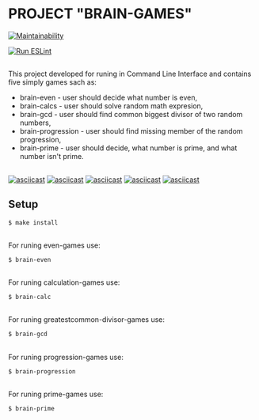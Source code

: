 # PROJECT "BRAIN-GAMES"

[![Maintainability](https://api.codeclimate.com/v1/badges/fcdba319037983388b13/maintainability)](https://codeclimate.com/github/portal-x/backend-project-lvl1/maintainability)

[![Run ESLint](https://github.com/portal-x/backend-project-lvl1/workflows/Run%20ESLint/badge.svg)](https://github.com/portal-x/backend-project-lvl1/actions?query=workflow%3A%22Run+ESLint%22)

##
This project developed for runing in Command Line Interface and contains five simply games sach as:  

* brain-even - user should decide what number is even,  
* brain-calсs - user should solve random math expresion,  
* brain-gcd - user should find common biggest divisor of two random numbers,  
* brain-progression - user should find missing member of the random progression,  
* brain-prime - user should decide, what number is prime, and what number isn't prime.

##

[![asciicast](https://asciinema.org/a/GK6ln809gKPQQXP70pEb9Mk8L.svg)](https://asciinema.org/a/GK6ln809gKPQQXP70pEb9Mk8L)
[![asciicast](https://asciinema.org/a/GYCF35w8Iz2qNDf5uLzkEnPXM.svg)](https://asciinema.org/a/GYCF35w8Iz2qNDf5uLzkEnPXM)
[![asciicast](https://asciinema.org/a/w0KNSWHQVnkFN7Qbb6Ur77T91.svg)](https://asciinema.org/a/w0KNSWHQVnkFN7Qbb6Ur77T91)
[![asciicast](https://asciinema.org/a/20LYqsoYVSDL5prqM8M6jpGZM.svg)](https://asciinema.org/a/20LYqsoYVSDL5prqM8M6jpGZM)
[![asciicast](https://asciinema.org/a/UmtJCnCEoiTuegnsetVVddhpf.svg)](https://asciinema.org/a/UmtJCnCEoiTuegnsetVVddhpf)

## Setup

```sh
$ make install
```
##

For runing even-games use:

```sh
$ brain-even
```
##

For runing calculation-games use:

```sh
$ brain-calc
```
##

For runing greatestcommon-divisor-games use:

```sh
$ brain-gcd
```
##

For runing progression-games use:

```sh
$ brain-progression
```
##

For runing prime-games use:

```sh
$ brain-prime
```
##
